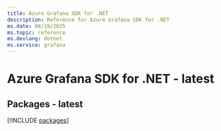 ```yaml
---
title: Azure Grafana SDK for .NET
description: Reference for Azure Grafana SDK for .NET
ms.date: 08/19/2025
ms.topic: reference
ms.devlang: dotnet
ms.service: grafana
---
```

# Azure Grafana SDK for .NET - latest
## Packages - latest
[!INCLUDE [packages](grafana-index.md)]